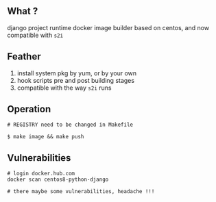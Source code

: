 ## What ?

django project runtime docker image builder based on centos, and now compatible with `s2i`


## Feather

1. install system pkg by yum, or by your own
2. hook scripts pre and post building stages
3. compatible with the way `s2i` runs 

## Operation

```shell
# REGISTRY need to be changed in Makefile

$ make image && make push
```

## Vulnerabilities

```shell
# login docker.hub.com
docker scan centos8-python-django

# there maybe some vulnerabilities, headache !!!
```
